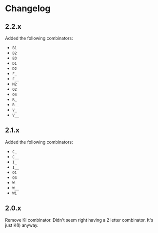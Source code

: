 # Changelog

## 2.2.x

Added the following combinators:
- `B1`
- `B2`
- `B3`
- `D1`
- `D2`
- `F_`
- `F__`
- `M2`
- `Q2`
- `Q4`
- `R_`
- `R__`
- `V_`
- `V__`

## 2.1.x

Added the following combinators:
- `C_`
- `C__`
- `I_`
- `I__`
- `Q1`
- `Q3`
- `W_`
- `W__`
- `W1`

## 2.0.x

Remove KI combinator. Didn't seem right having a 2 letter combinator. It's just K(I) anyway.
